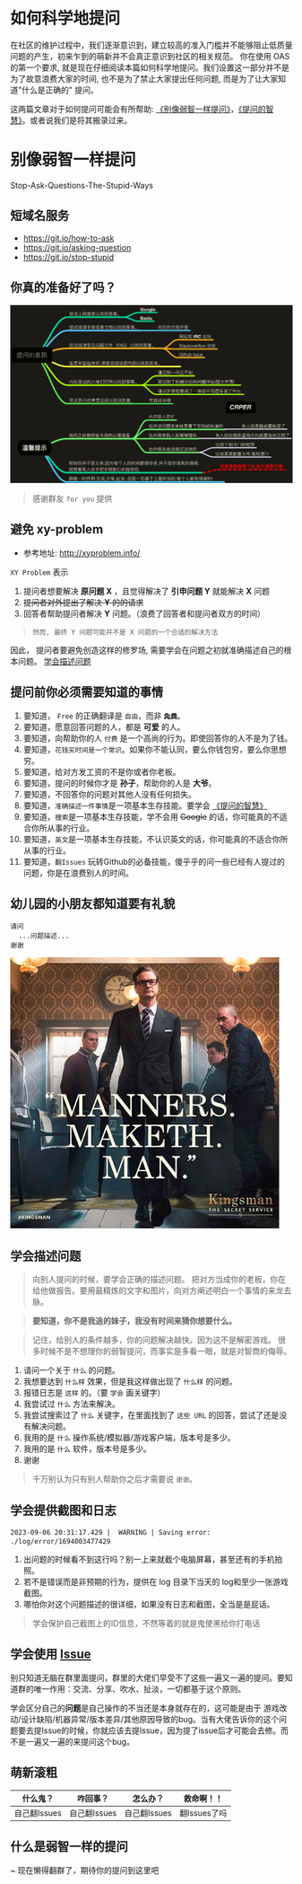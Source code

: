 # 如何科学地提问

在社区的维护过程中，我们逐渐意识到，建立较高的准入门槛并不能够阻止低质量问题的产生，初来乍到的萌新并不会真正意识到社区的相关规范。
你在使用 OAS 的第一个要求, 就是现在仔细阅读本篇如何科学地提问。我们设置这一部分并不是为了故意浪费大家的时间, 也不是为了禁止大家提出任何问题, 而是为了让大家知道"什么是正确的" 提问。

这两篇文章对于如何提问可能会有所帮助: [《别像弱智一样提问》](https://github.com/tangx/Stop-Ask-Questions-The-Stupid-Ways)，[《提问的智慧》](https://github.com/ryanhanwu/How-To-Ask-Questions-The-Smart-Way/blob/master/README-zh_CN.md)。或者说我们是将其搬录过来。

# 别像弱智一样提问

Stop-Ask-Questions-The-Stupid-Ways

## 短域名服务

+ https://git.io/how-to-ask
+ https://git.io/asking-question
+ https://git.io/stop-stupid


## 你真的准备好了吗？

![you-are-not-prepared.png](/images/you-are-not-prepared.png)

> 感谢群友 `for you` 提供

## 避免 xy-problem

+ 参考地址: http://xyproblem.info/

`XY Problem` 表示
1. 提问者想要解决 **原问题 X** ，且觉得解决了 **引申问题 Y** 就能解决 **X** 问题
2. ~~提问者对外提出了解决 **Y** 的的请求~~
3. 回答者帮助提问者解决 **Y** 问题。（浪费了回答者和提问者双方的时间）

> `然而, 最终 Y 问题可能并不是 X 问题的一个合适的解决方法`

因此， 提问者要避免创造这样的修罗场, 需要学会在问题之初就准确描述自己的根本问题。 [学会描述问题](#学会描述问题)

## 提问前你必须需要知道的事情

1. 要知道， `Free` 的正确翻译是 `自由`，而非 **~~`免费`~~**。
1. 要知道，愿意回答问题的人，都是 **可爱** 的人。
1. 要知道，向帮助你的人 `付费` 是一个高尚的行为。即使回答你的人不是为了钱。
1. 要知道，`花钱买时间是一个常识`。如果你不能认同，要么你钱包穷，要么你思想穷。
1. 要知道，给对方发工资的不是你或者你老板。
1. 要知道，提问的时候你才是 **孙子**，帮助你的人是 **大爷**。
1. 要知道，不回答你的问题对其他人没有任何损失。
1. 要知道，`准确描述一件事情`是一项基本生存技能。要学会 [《提问的智慧》](https://github.com/ryanhanwu/How-To-Ask-Questions-The-Smart-Way/blob/master/README-zh_CN.md)
1. 要知道，`搜索`是一项基本生存技能，学不会用 ~~Google~~ 的话，你可能真的不适合你所从事的行业。
1. 要知道，`英文`是一项基本生存技能，不认识英文的话，你可能真的不适合你所从事的行业。
1. 要知道，`翻Issues` 玩转Github的必备技能，傻乎乎的问一些已经有人提过的问题，你是在浪费别人的时间。


## 幼儿园的小朋友都知道要有礼貌

```
请问
  ...问题描述...
谢谢
```

![manners-maketh-man.jpg](/images/manners-maketh-man-small.png)


## 学会描述问题

> 向别人提问的时候，要学会正确的描述问题。
> 把对方当成你的老板，你在给他做报告。要用最精炼的文字和图片，向对方阐述明白一个事情的来龙去脉。

> **要知道，你不是我追的妹子，我没有时间来猜你想要什么。**

> 记住，给别人的条件越多，你的问题解决越快。因为这不是解密游戏。
> 很多时候不是不想理你的弱智提问，而事实是多看一眼，就是对智商的侮辱。

1. 请问一个关于 `什么` 的问题。
1. 我想要达到 `什么样` 效果，但是我这样做出现了 `什么样` 的问题。
1. 报错日志是 `这样` 的。（要 `学会` 画关键字）
1. 我尝试过 `什么` 方法来解决。
1. 我尝试搜索过了 `什么` 关键字，在里面找到了 `这些 URL` 的回答，尝试了还是没有解决问题。
1. 我用的是 `什么` 操作系统/模拟器/游戏客户端，版本号是多少。
1. 我用的是 `什么` 软件，版本号是多少。
1. 谢谢

> 千万别认为只有别人帮助你之后才需要说 `谢谢`。

## 学会提供截图和日志
```
2023-09-06 20:31:17.429 |  WARNING | Saving error: ./log/error/1694003477429  
```
1. 出问题的时候看不到这行吗？别一上来就截个电脑屏幕，甚至还有的手机拍照。
1. 若不是错误而是非预期的行为，提供在 log 目录下当天的 log和至少一张游戏截图。
1. 哪怕你对这个问题描述的很详细，如果没有日志和截图，全当是是屁话。

> 学会保护自己截图上的ID信息，不然等着的就是鬼使黑给你打电话


## 学会使用 [Issue](https://github.com/runhey/OnmyojiAutoScript/issues)
别只知道无脑在群里面提问，群里的大佬们早受不了这些一遍又一遍的提问。要知道群的唯一作用：交流、分享、吹水、扯淡，一切都基于这个原则。

学会区分自己的**问题**是自己操作的不当还是本身就存在的，这可能是由于 游戏改动/设计缺陷/机器异常/版本差异/其他原因导致的bug。当有大佬告诉你的这个问题要去提Issue的时候，你就应该去提Issue，因为提了issue后才可能会去修。而不是一遍又一遍的来提问这个bug。

## 萌新滚粗
| 什么鬼？    | 咋回事？  | 怎么办？    | 救命啊！！       |
|-------------|-------------|-------------|------------------|
| 自己翻Issues | 自己翻Issues | 自己翻Issues | 翻Issues了吗 |


## 什么是弱智一样的提问
~ 现在懒得翻群了，期待你的提问到这里吧
